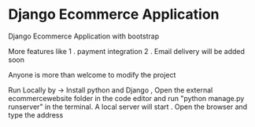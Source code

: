 # Django Ecommerce Application
 Django Ecommerce Application with bootstrap


More features like 
1 . payment integration
2 . Email delivery will be added soon

Anyone is more than welcome to modify the project

Run Locally by ->
Install python and Django , Open the external ecommercewebsite folder in the code editor and run "python manage.py runserver" in the terminal.
A local server will start . Open the browser and type the address
